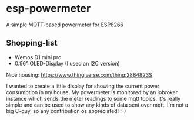 # esp-powermeter
A simple MQTT-based powermeter for ESP8266

Shopping-list
-------------
- Wemos D1 mini pro
- 0.96" OLED-Display (I used an I2C version)

Nice housing: https://www.thingiverse.com/thing:2884823S

I wanted to create a little display for showing the current power consumption in my house. My powermeter is monitored by an iobroker instance which sends the meter readings to some mqtt topics. It's really simple and can be used to show any kinds of data sent over mqtt.
I'm not a big C-guy, so any contribution os appreciated! :-)
